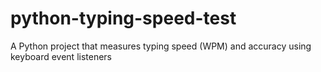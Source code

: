 # python-typing-speed-test
A Python project that measures typing speed (WPM) and accuracy using keyboard event listeners
